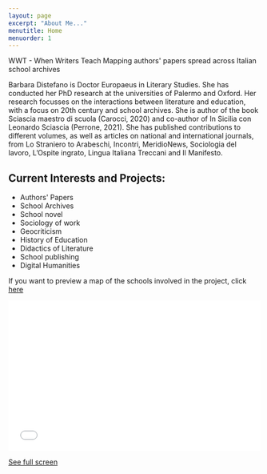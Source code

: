 ```yaml
---
layout: page
excerpt: "About Me..."
menutitle: Home
menuorder: 1
---
```

WWT - When Writers Teach
Mapping authors' papers spread across Italian school archives

Barbara Distefano is Doctor Europaeus in Literary Studies. She has conducted her PhD research at the universities of Palermo and Oxford. Her research focusses on the interactions between literature and education, with a focus on 20th century and school archives. She is author of the book Sciascia maestro di scuola (Carocci, 2020) and co-author of In Sicilia con Leonardo Sciascia (Perrone, 2021). She has published contributions to different volumes, as well as articles on national and international journals, from Lo Straniero to Arabeschi, Incontri, MeridioNews, Sociologia del lavoro, L’Ospite ingrato, Lingua Italiana Treccani and Il Manifesto.  



## Current Interests and Projects:

- Authors' Papers
- School Archives
- School novel
- Sociology of work
- Geocriticism
- History of Education
- Didactics of Literature
- School publishing
- Digital Humanities

If you want to preview a map of the schools involved in the project, click [here](http://u.osmfr.org/m/645628/)

<iframe width="100%" height="300px" frameborder="0" allowfullscreen src="//umap.openstreetmap.fr/ro/map/wwt_645628?scaleControl=true&miniMap=true&scrollWheelZoom=true&zoomControl=true&allowEdit=false&moreControl=true&searchControl=null&tilelayersControl=null&embedControl=null&datalayersControl=true&onLoadPanel=undefined&captionBar=false&datalayers=1858981#6/42.508/12.573"></iframe><p><a href="//umap.openstreetmap.fr/ro/map/wwt_645628">See full screen</a></p>


